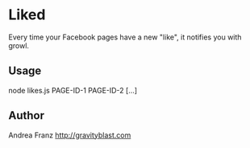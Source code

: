 # Liked

Every time your Facebook pages have a new "like", it notifies you with growl.

## Usage

node likes.js PAGE-ID-1 PAGE-ID-2 […]

## Author

Andrea Franz <http://gravityblast.com>
